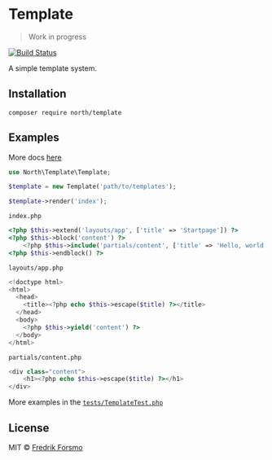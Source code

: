 # Template

> Work in progress

[![Build Status](https://travis-ci.org/northphp/template.svg?branch=master)](https://travis-ci.org/northphp/template)

A simple template system.

## Installation

```
composer require north/template
```

## Examples

More docs [here](docs/index.md)

```php
use North\Template\Template;

$template = new Template('path/to/templates');

$template->render('index');
```

`index.php`
```php
<?php $this->extend('layouts/app', ['title' => 'Startpage']) ?>
<?php $this->block('content') ?>
    <?php $this->include('partials/content', ['title' => 'Hello, world']) ?>
<?php $this->endblock() ?>
```

`layouts/app.php`
```php
<!doctype html>
<html>
  <head>
    <title><?php echo $this->escape($title) ?></title>
  </head>
  <body>
    <?php $this->yield('content') ?>
  </body>
</html>
```

`partials/content.php`
```php
<div class="content">
    <h1><?php echo $this->escape($title) ?></h1>
</div>
```

More examples in the [`tests/TemplateTest.php`](tests/TemplateTest.php)

## License

MIT © [Fredrik Forsmo](https://github.com/frozzare)